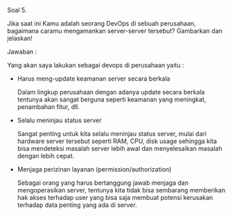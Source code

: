 Soal 5. 

Jika saat ini Kamu adalah seorang DevOps di sebuah perusahaan, bagaimana caramu mengamankan server-server tersebut? Gambarkan dan jelaskan!

Jawaban :

Yang akan saya lakukan sebagai devops di perusahaan yaitu :

- Harus meng-update keamanan server secara berkala

  Dalam lingkup perusahaan dengan adanya update secara berkala tentunya akan sangat berguna seperti keamanan yang meningkat, penambahan fitur, dll.

- Selalu meninjau status server

  Sangat penting untuk kita selalu meninjau status server, mulai dari hardware server tersebut seperti RAM, CPU, disk usage sehingga kita bisa mendeteksi 
masalah server lebih awal dan menyelesaikan masalah dengan lebih cepat.

- Menjaga perizinan layanan (permission/authorization)

  Sebagai orang yang harus bertanggung jawab menjaga dan mengoperasikan server, tentunya kita tidak bisa sembarang memberikan hak akses terhadap user yang bisa saja membuat potensi kerusakan terhadap data penting yang ada di server.
